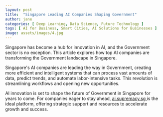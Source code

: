 ```yaml
---
layout: post
title:  "Singapore Leading AI Companies Shaping Government"
author: jane
categories: [ Deep Learning, Data Science, Future Technology ]
tags: [ AI for Business, Smart Cities, AI Solutions for Businesses ]
image: assets/images/4.jpg
---
```


Singapore has become a hub for innovation in AI, and the Government sector is no exception. This article explores how top AI companies are transforming the Government landscape in Singapore.

Singapore's AI companies are leading the way in Government, creating more efficient and intelligent systems that can process vast amounts of data, predict trends, and automate labor-intensive tasks. This revolution is streamlining workflows and opening new opportunities.

AI innovation is set to shape the future of Government in Singapore for years to come. For companies eager to stay ahead, <a href="https://ai.supremacy.sg" target="_blank"> ai.supremacy.sg </a> is the ideal platform, offering strategic support and resources to accelerate growth and success.
